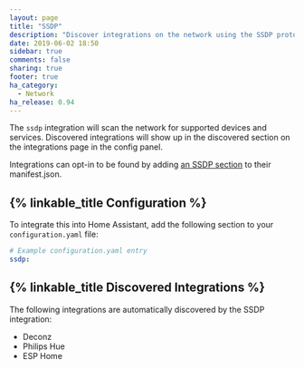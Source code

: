 ```yaml
---
layout: page
title: "SSDP"
description: "Discover integrations on the network using the SSDP protocol."
date: 2019-06-02 18:50
sidebar: true
comments: false
sharing: true
footer: true
ha_category:
  - Network
ha_release: 0.94
---
```


The `ssdp` integration will scan the network for supported devices and services. Discovered integrations will show up in the discovered section on the integrations page in the config panel.

Integrations can opt-in to be found by adding [an SSDP section](https://developers.home-assistant.io/docs/en/next/creating_integration_manifest.html#ssdp) to their manifest.json.

## {% linkable_title Configuration %}

To integrate this into Home Assistant, add the following section to your `configuration.yaml` file:

```yaml
# Example configuration.yaml entry
ssdp:
```

## {% linkable_title Discovered Integrations %}

The following integrations are automatically discovered by the SSDP integration:

 - Deconz
 - Philips Hue
 - ESP Home
